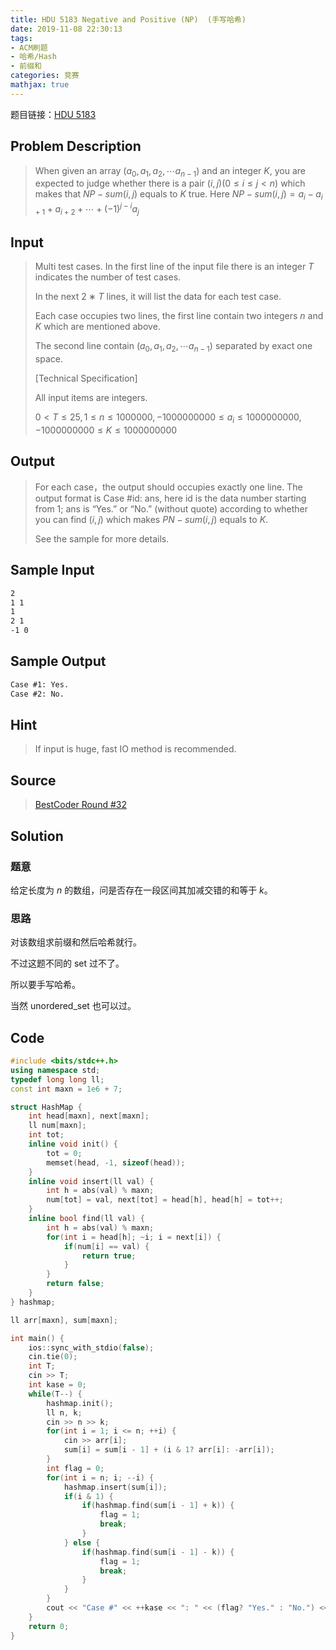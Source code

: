 ```yaml
---
title: HDU 5183 Negative and Positive (NP)  (手写哈希)
date: 2019-11-08 22:30:13
tags:
- ACM刷题
- 哈希/Hash
- 前缀和
categories: 竞赛
mathjax: true
---
```


题目链接：[HDU 5183](http://acm.hdu.edu.cn/showproblem.php?pid=5183)

## Problem Description

> When given an array $(a_0,a_1,a_2,⋯a_{n−1})$ and an integer $K$, you are expected to judge whether there is a pair $(i,j)(0≤i≤j<n)$ which makes that $NP−sum(i,j)$ equals to $K$ true. Here $NP−sum(i,j)=a_i−a_{i+1}+a_{i+2}+⋯+(−1)^{j−i}a_j$

## Input

> Multi test cases. In the first line of the input file there is an integer $T$ indicates the number of test cases.
> 
> In the next $2∗T$ lines, it will list the data for each test case.
> 
> Each case occupies two lines, the first line contain two integers $n$ and $K$ which are mentioned above.
> 
> The second line contain $(a_0,a_1,a_2,⋯a_{n−1})$ separated by exact one space.
> 
> [Technical Specification]
> 
> All input items are integers.
> 
> $0<T≤25,1≤n≤1000000,−1000000000≤a_i≤1000000000,−1000000000≤K≤1000000000$

## Output

> For each case，the output should occupies exactly one line. The output format is Case #id: ans, here id is the data number starting from 1; ans is “Yes.” or “No.” (without quote) according to whether you can find $(i,j)$ which makes $PN−sum(i,j)$ equals to $K$.
> 
> See the sample for more details.


## Sample Input

```markdown
2
1 1
1
2 1
-1 0
```

## Sample Output

```markdown
Case #1: Yes.
Case #2: No.
```

## Hint

> If input is huge, fast IO method is recommended.
 
## Source

> [BestCoder Round #32](http://acm.hdu.edu.cn/search.php?field=problem&key=BestCoder+Round+%2332&source=1&searchmode=source)

## Solution

### 题意

给定长度为 $n$ 的数组，问是否存在一段区间其加减交错的和等于 $k$。

### 思路

对该数组求前缀和然后哈希就行。

不过这题不同的 set 过不了。

所以要手写哈希。

当然 unordered_set 也可以过。

## Code

```cpp
#include <bits/stdc++.h>
using namespace std;
typedef long long ll;
const int maxn = 1e6 + 7;

struct HashMap {
    int head[maxn], next[maxn];
    ll num[maxn];
    int tot;
    inline void init() {
        tot = 0;
        memset(head, -1, sizeof(head));
    }
    inline void insert(ll val) {
        int h = abs(val) % maxn;
        num[tot] = val, next[tot] = head[h], head[h] = tot++;
    }
    inline bool find(ll val) {
        int h = abs(val) % maxn;
        for(int i = head[h]; ~i; i = next[i]) {
            if(num[i] == val) {
                return true;
            }
        }
        return false;
    }
} hashmap;

ll arr[maxn], sum[maxn];

int main() {
    ios::sync_with_stdio(false);
    cin.tie(0);
    int T;
    cin >> T;
    int kase = 0;
    while(T--) {
        hashmap.init();
        ll n, k;
        cin >> n >> k;
        for(int i = 1; i <= n; ++i) {
            cin >> arr[i];
            sum[i] = sum[i - 1] + (i & 1? arr[i]: -arr[i]);
        }
        int flag = 0;
        for(int i = n; i; --i) {
            hashmap.insert(sum[i]);
            if(i & 1) {
                if(hashmap.find(sum[i - 1] + k)) {
                    flag = 1;
                    break;
                }
            } else {
                if(hashmap.find(sum[i - 1] - k)) {
                    flag = 1;
                    break;
                }
            }
        }
        cout << "Case #" << ++kase << ": " << (flag? "Yes." : "No.") << endl;
    }
    return 0;
}
```